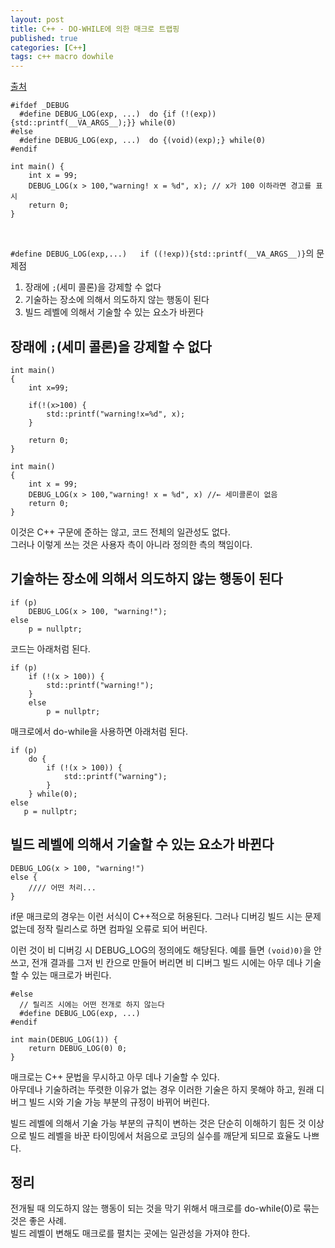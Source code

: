 ```yaml
---
layout: post
title: C++ - DO-WHILE에 의한 매크로 트랩핑
published: true
categories: [C++]
tags: c++ macro dowhile
---
```

[출처](http://cpp.aquariuscode.com/do-while-macro  )  
  
```
#ifdef _DEBUG
  #define DEBUG_LOG(exp, ...)  do {if (!(exp)){std::printf(__VA_ARGS__);}} while(0)
#else
  #define DEBUG_LOG(exp, ...)  do {(void)(exp);} while(0)
#endif

int main() {
    int x = 99;
    DEBUG_LOG(x > 100,"warning! x = %d", x); // x가 100 이하라면 경고를 표시
    return 0;
}
```  
  
<br>  
  
`#define DEBUG_LOG(exp,...)   if ((!exp)){std::printf(__VA_ARGS__)}`의 문제점  
1. 장래에 `;`(세미 콜론)을 강제할 수 없다  
2. 기술하는 장소에 의해서 의도하지 않는 행동이 된다  
3. 빌드 레벨에 의해서 기술할 수 있는 요소가 바뀐다  
  
  
## 장래에 `;`(세미 콜론)을 강제할 수 없다  
  
```
int main()
{
    int x=99;
    
    if(!(x>100) {
        std::printf("warning!x=%d", x);
    }
    
    return 0;
}
```  
  
```
int main() 
{
    int x = 99;
    DEBUG_LOG(x > 100,"warning! x = %d", x) //← 세미콜론이 없음
    return 0;
}
```
  
이것은 C++ 구문에 준하는 않고, 코드 전체의 일관성도 없다.  
그러나 이렇게 쓰는 것은 사용자 측이 아니라 정의한 측의 책임이다.  
  
  
  
## 기술하는 장소에 의해서 의도하지 않는 행동이 된다  
  
```
if (p)
    DEBUG_LOG(x > 100, "warning!");
else
    p = nullptr;
```  
코드는 아래처럼 된다.  
```
if (p)
    if (!(x > 100)) {
        std::printf("warning!");
    }
    else
        p = nullptr;

```  
매크로에서 do-while을 사용하면 아래처럼 된다.
```
if (p)
    do {
        if (!(x > 100)) {
            std::printf("warning");
        }
    } while(0);
else
   p = nullptr;
```  
  
  
## 빌드 레벨에 의해서 기술할 수 있는 요소가 바뀐다    
  
```
DEBUG_LOG(x > 100, "warning!")
else {
    //// 어떤 처리...
}
```  
if문 매크로의 경우는 이런 서식이 C++적으로 허용된다.
그러나 디버깅 빌드 시는 문제 없는데 정작 릴리스로 하면 컴파일 오류로 되어 버린다.  
  
이런 것이 비 디버깅 시 DEBUG_LOG의 정의에도 해당된다.  예를 들면 `(void)0)`을 안 쓰고, 전개 결과를 그저 빈 칸으로 만들어 버리면 비 디버그 빌드 시에는 아무 데나 기술할 수 있는 매크로가 버린다.  
```
#else
  // 릴리즈 시에는 어떤 전개로 하지 않는다
  #define DEBUG_LOG(exp, ...)
#endif

int main(DEBUG_LOG(1)) {
    return DEBUG_LOG(0) 0;
}
```
  
매크로는 C++ 문법을 무시하고 아무 데나 기술할 수 있다.  
아무데나 기술하려는 뚜렷한 이유가 없는 경우 이러한 기술은 하지 못해야 하고, 원래 디버그 빌드 시와 기술 가능 부분의 규정이 바뀌어 버린다.  
  
빌드 레벨에 의해서 기술 가능 부분의 규칙이 변하는 것은 단순히 이해하기 힘든 것 이상으로 빌드 레벨을 바꾼 타이밍에서 처음으로 코딩의 실수를 깨닫게 되므로 효율도 나쁘다.  
  
  
## 정리
전개될 때 의도하지 않는 행동이 되는 것을 막기 위해서 매크로를 do-while(0)로 묶는 것은 좋은 사례.  
빌드 레벨이 변해도 매크로를 펼치는 곳에는 일관성을 가져야 한다.  
  